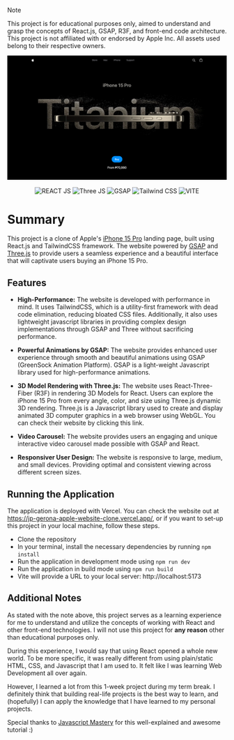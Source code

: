 > [!NOTE]  
> This project is for educational purposes only, aimed to understand and grasp the concepts of React.js, GSAP, R3F, and front-end code architecture. This project is not affiliated with or endorsed by Apple Inc. All assets used belong to their respective owners.

<div align="center">

![Preview](/public/assets/images/preview.png)

![REACT JS](https://img.shields.io/badge/React_Js-20232A?style=for-the-badge&logo=react&logoColor=61DAFB)
![Three JS](https://img.shields.io/badge/Three_Js-black?style=for-the-badge&logo=three.js&logoColor=white)
![GSAP](https://img.shields.io/badge/GSAP-0F110F?style=for-the-badge&logo=greensock&logoColor=88CE02)
![Tailwind CSS](https://img.shields.io/badge/Tailwind_CSS-38B2AC?style=for-the-badge&logo=tailwind-css&logoColor=white)
![VITE](https://img.shields.io/badge/Vite-B73BFE?style=for-the-badge&logo=vite&logoColor=FFD62E)

</div>

# Summary

This project is a clone of Apple's [iPhone 15 Pro](https://www.apple.com/ph/iphone-15-pro/) landing page, built using React.js and TailwindCSS framework. The website powered by [GSAP](https://gsap.com) and [Three.js](https://threejs.org/) to provide users a seamless experience and a beautiful interface that will captivate users buying an iPhone 15 Pro.

## Features

- **High-Performance:** The website is developed with performance in mind. It uses TailwindCSS, which is a utility-first framework with dead code elimination, reducing bloated CSS files. Additionally, it also uses lightweight javascript libraries in providing complex design implementations through GSAP and Three without sacrificing performance.

- **Powerful Animations by GSAP:** The website provides enhanced user experience through smooth and beautiful animations using GSAP (GreenSock Animation Platform). GSAP is a light-weight Javascript library used for high-performance animations.

- **3D Model Rendering with Three.js:** The website uses React-Three-Fiber (R3F) in rendering 3D Models for React. Users can explore the iPhone 15 Pro from every angle, color, and size using Three.js dynamic 3D rendering. Three.js is a Javascript library used to create and display animated 3D computer graphics in a web browser using WebGL. You can check their website by clicking this link.

- **Video Carousel:** The website provides users an engaging and unique interactive video carousel made possible with GSAP and React.

- **Responsiver User Design:** The website is responsive to large, medium, and small devices. Providing optimal and consistent viewing across different screen sizes.

## Running the Application

The application is deployed with Vercel. You can check the website out at https://jp-gerona-apple-website-clone.vercel.app/, or if you want to set-up this project in your local machine, follow these steps.

- Clone the repository
- In your terminal, install the necessary dependencies by running `npm install`
- Run the application in development mode using `npm run dev`
- Run the application in build mode using `npm run build`
- Vite will provide a URL to your local server: http://localhost:5173

## Additional Notes

As stated with the note above, this project serves as a learning experience for me to understand and utilize the concepts of working with React and other front-end technologies. I will not use this project for **any reason** other than educational purposes only.

During this experience, I would say that using React opened a whole new world. To be more specific, it was really different from using plain/static HTML, CSS, and Javascript that I am used to. It felt like I was learning Web Development all over again.

However, I learned a lot from this 1-week project during my term break. I definitely think that building real-life projects is the best way to learn, and (hopefully) I can apply the knowledge that I have learned to my personal projects.

Special thanks to [Javascript Mastery](https://www.youtube.com/@javascriptmastery) for this well-explained and awesome tutorial :)
